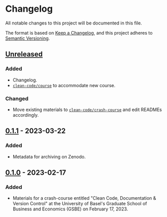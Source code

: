 # Changelog

All notable changes to this project will be documented in this file.

The format is based on [Keep a Changelog](https://keepachangelog.com/en/1.0.0/),
and this project adheres to [Semantic Versioning](https://semver.org/spec/v2.0.0.html).

## [Unreleased]

### Added

- Changelog.
- [`clean-code/course`](https://github.com/RISE-UNIBAS/clean-code/tree/main/course) to accommodate new course.

### Changed

- Move existing materials to [`clean-code/crash-course`](https://github.com/RISE-UNIBAS/clean-code/tree/main/crash-course) and edit READMEs accordingly.

## [0.1.1] - 2023-03-22

### Added

- Metadata for archiving on Zenodo.

## [0.1.0] - 2023-02-17

### Added

- Materials for a crash-course entitled "Clean Code, Documentation & Version Control" at the University of Basel's Graduate School of Business and Economics (GSBE) on February 17, 2023.

[unreleased]: https://github.com/RISE-UNIBAS/clean-code/compare/v0.1.1...HEAD
[0.1.1]: https://github.com/RISE-UNIBAS/clean-code/compare/v0.1.0...v0.1.1
[0.1.0]: https://github.com/RISE-UNIBAS/clean-code/releases/tag/v0.1.0